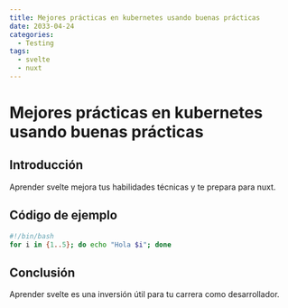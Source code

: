 ```yaml
---
title: Mejores prácticas en kubernetes usando buenas prácticas
date: 2033-04-24
categories:
  - Testing
tags:
  - svelte
  - nuxt
---
```


# Mejores prácticas en kubernetes usando buenas prácticas

## Introducción

Aprender svelte mejora tus habilidades técnicas y te prepara para nuxt.

## Código de ejemplo

```bash
#!/bin/bash
for i in {1..5}; do echo "Hola $i"; done
```

## Conclusión

Aprender svelte es una inversión útil para tu carrera como desarrollador.
